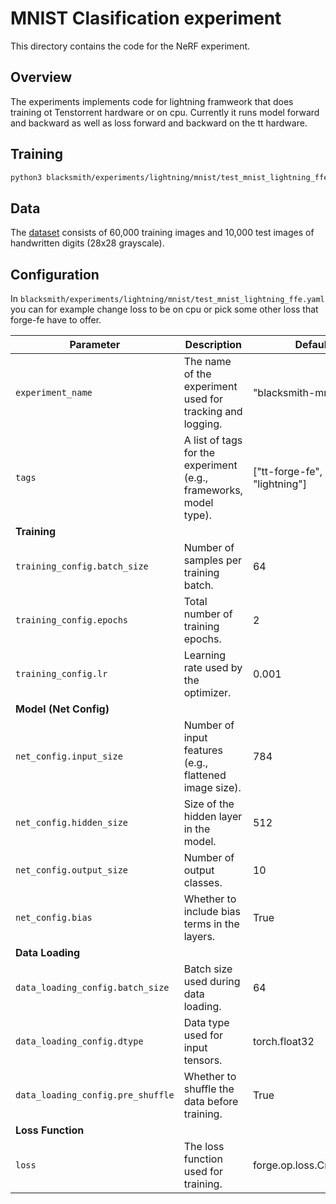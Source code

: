 # MNIST Clasification experiment

This directory contains the code for the NeRF experiment.

## Overview

The experiments implements code for lightning framweork that does training ot Tenstorrent hardware or on cpu.
Currently it runs model forward and backward as well as loss forward and backward on the tt hardware.

## Training

```bash
python3 blacksmith/experiments/lightning/mnist/test_mnist_lightning_ffe.py
```

## Data

The [dataset](https://www.kaggle.com/datasets/hojjatk/mnist-dataset) consists of 60,000 training images and 10,000 test images of handwritten digits (28x28 grayscale).

## Configuration

In `blacksmith/experiments/lightning/mnist/test_mnist_lightning_ffe.yaml` you can for example change loss to be on cpu or pick some other loss that forge-fe have to offer.

| Parameter | Description | Default Value |
| --- | --- | --- |
| `experiment_name` | The name of the experiment used for tracking and logging. | "blacksmith-mnist" |
| `tags` | A list of tags for the experiment (e.g., frameworks, model type). | ["tt-forge-fe", "model:torch", "lightning"] |
|  **Training** |
| `training_config.batch_size` | Number of samples per training batch. | 64 |
| `training_config.epochs` | Total number of training epochs. | 2 |
| `training_config.lr` | Learning rate used by the optimizer. | 0.001 |
|  **Model (Net Config)** |
| `net_config.input_size` | Number of input features (e.g., flattened image size). | 784 |
| `net_config.hidden_size` | Size of the hidden layer in the model. | 512 |
| `net_config.output_size` | Number of output classes. | 10 |
| `net_config.bias` | Whether to include bias terms in the layers. | True |
|  **Data Loading** |
| `data_loading_config.batch_size` | Batch size used during data loading. | 64 |
| `data_loading_config.dtype` | Data type used for input tensors. | torch.float32 |
| `data_loading_config.pre_shuffle` | Whether to shuffle the data before training. | True |
|  **Loss Function** |
| `loss` | The loss function used for training. | forge.op.loss.CrossEntropyLoss |
